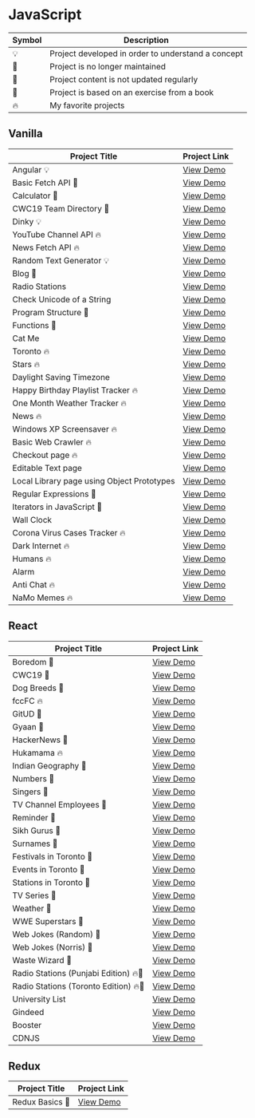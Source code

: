 # JavaScript

| Symbol | Description                                        |
| ------ | -------------------------------------------------- |
| 💡     | Project developed in order to understand a concept |
| 📕     | Project is no longer maintained                    |
| 👶     | Project content is not updated regularly           |
| 📝     | Project is based on an exercise from a book        |
| 🔥     | My favorite projects                               |

## Vanilla

| Project Title                              | Project Link                                                             |
| ------------------------------------------ | ------------------------------------------------------------------------ |
| Angular 💡                                 | [View Demo](https://crudinangularjs.netlify.app)                         |
| Basic Fetch API 📕                         | [View Demo](https://tpkahlon.github.io/javascript/basic-fetch-api)       |
| Calculator 📕                              | [View Demo](https://tpkahlon.github.io/javascript/calculator)            |
| CWC19 Team Directory 📕                    | [View Demo](https://cwctd.netlify.app)                                   |
| Dinky 💡                                   | [View Demo](https://tpkahlon.github.io/javascript/dinky)                 |
| YouTube Channel API 🔥                     | [View Demo](https://jaanmahal.netlify.app)                               |
| News Fetch API 🔥                          | [View Demo](https://tpkahlon.github.io/javascript/news-fetch-api)        |
| Random Text Generator 💡                   | [View Demo](https://tpkahlon.github.io/javascript/random-text-generator) |
| Blog 👶                                    | [View Demo](https://satrangi.netlify.app)                                |
| Radio Stations                             | [View Demo](https://tpkahlon.github.io/javascript/radio-app)             |
| Check Unicode of a String                  | [View Demo](https://tpkahlon.github.io/javascript/check-unicode)         |
| Program Structure 📝                       | [View Demo](https://tpkahlon.github.io/javascript/program-structure)     |
| Functions 📝                               | [View Demo](https://tpkahlon.github.io/javascript/functions)             |
| Cat Me                                     | [View Demo](https://tpkahlon.github.io/javascript/cat-gallery)           |
| Toronto 🔥                                 | [View Demo](https://tpkahlon.github.io/javascript/toronto)               |
| Stars 🔥                                   | [View Demo](https://tpkahlon.github.io/javascript/stars)                 |
| Daylight Saving Timezone                   | [View Demo](https://tpkahlon.github.io/javascript/1)                     |
| Happy Birthday Playlist Tracker 🔥         | [View Demo](https://hbdsongs.netlify.app)                                |
| One Month Weather Tracker 🔥               | [View Demo](https://tpkahlon.github.io/javascript/3)                     |
| News 🔥                                    | [View Demo](https://tpkahlon.github.io/javascript/21)                    |
| Windows XP Screensaver 🔥                  | [View Demo](https://tpkahlon.github.io/javascript/15)                    |
| Basic Web Crawler 🔥                       | [View Demo](https://tpkahlon.github.io/javascript/16)                    |
| Checkout page 🔥                           | [View Demo](https://tpkahlon.github.io/javascript/17)                    |
| Editable Text page                         | [View Demo](https://tpkahlon.github.io/javascript/18)                    |
| Local Library page using Object Prototypes | [View Demo](https://tpkahlon.github.io/javascript/19)                    |
| Regular Expressions 📝                     | [View Demo](https://tpkahlon.github.io/javascript/22)                    |
| Iterators in JavaScript 📝                 | [View Demo](https://tpkahlon.github.io/javascript/24)                    |
| Wall Clock                                 | [View Demo](https://tpkahlon.github.io/javascript/25)                    |
| Corona Virus Cases Tracker 🔥              | [View Demo](https://tpkahlon.github.io/javascript/29)                    |
| Dark Internet 🔥                           | [View Demo](https://tpkahlon.github.io/javascript/26)                    |
| Humans 🔥                                  | [View Demo](https://tpkahlon.github.io/javascript/27A)                   |
| Alarm                                      | [View Demo](https://tpkahlon.github.io/javascript/23)                    |
| Anti Chat 🔥                               | [View Demo](https://tpkahlon.github.io/javascript/30)                    |
| NaMo Memes 🔥                              | [View Demo](https://tpkahlon.github.io/javascript/31)                    |

## React

| Project Title                         | Project Link                                                |
| ------------------------------------- | ----------------------------------------------------------- |
| Boredom 📕                            | [View Demo](https://boredom.netlify.app)                    |
| CWC19 📕                              | [View Demo](https://crudwithcwc19.netlify.app)              |
| Dog Breeds 📕                         | [View Demo](https://breedsofdogs.netlify.app)               |
| fccFC 🔥                              | [View Demo](https://fccfc.netlify.app)                      |
| GitUD 📕                              | [View Demo](https://gitud.netlify.app)                      |
| Gyaan 📕                              | [View Demo](https://gyaan.netlify.app)                      |
| HackerNews 📕                         | [View Demo](https://top10hackernews.netlify.app)            |
| Hukamama 🔥                           | [View Demo](https://hukamnama.netlify.app/)                 |
| Indian Geography 📕                   | [View Demo](https://amazing-murdock-0805dc.netlify.app)     |
| Numbers 📕                            | [View Demo](https://blissful-cray-bf15cc.netlify.app)       |
| Singers 📕                            | [View Demo](https://awesome-shirley-28fade.netlify.app)     |
| TV Channel Employees 📕               | [View Demo](https://stoic-aryabhata-28792d.netlify.app)     |
| Reminder 📕                           | [View Demo](https://cocky-nightingale-3a6e72.netlify.app)   |
| Sikh Gurus 📕                         | [View Demo](https://eager-shockley-41b58e.netlify.app)      |
| Surnames 📕                           | [View Demo](https://sad-heisenberg-f93eac.netlify.app)      |
| Festivals in Toronto 📕               | [View Demo](https://determined-roentgen-84b6db.netlify.app) |
| Events in Toronto 📕                  | [View Demo](https://keen-babbage-e81c71.netlify.app)        |
| Stations in Toronto 📕                | [View Demo](https://distracted-mestorf-486189.netlify.app)  |
| TV Series 📕                          | [View Demo](https://quizzical-davinci-670359.netlify.app)   |
| Weather 📕                            | [View Demo](https://elastic-hodgkin-a00af3.netlify.app)     |
| WWE Superstars 📕                     | [View Demo](https://flamboyant-euler-c6c228.netlify.app)    |
| Web Jokes (Random) 📕                 | [View Demo](https://sad-haibt-f5ecd8.netlify.app)           |
| Web Jokes (Norris) 📕                 | [View Demo](https://cocky-bohr-541c8f.netlify.app)          |
| Waste Wizard 📕                       | [View Demo](https://peaceful-euclid-06fc35.netlify.app)     |
| Radio Stations (Punjabi Edition) 🔥📕 | [View Demo](https://nifty-elion-3c0ba6.netlify.app)         |
| Radio Stations (Toronto Edition) 🔥📕 | [View Demo](https://jolly-newton-ec1afa.netlify.app)        |
| University List                       | [View Demo](https://zen-ptolemy-fb42ee.netlify.app)         |
| Gindeed                               | [View Demo](https://relaxed-bhaskara-f6d4a8.netlify.app)    |
| Booster                               | [View Demo](https://nifty-jones-19ae51.netlify.app)         |
| CDNJS                                 | [View Demo](https://jscdn.netlify.app)                      |

## Redux

| Project Title   | Project Link                                             |
| --------------- | -------------------------------------------------------- |
| Redux Basics 📝 | [View Demo](https://tpkahlon.github.io/javascript/redux) |
